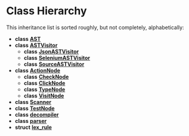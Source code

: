 
# Class Hierarchy

This inheritance list is sorted roughly, but not completely, alphabetically:


* **class** [**AST**](classAST.md) 
* **class** [**ASTVisitor**](classASTVisitor.md)     
    * **class** [**JsonASTVisitor**](classJsonASTVisitor.md) 
    * **class** [**SeleniumASTVisitor**](classSeleniumASTVisitor.md) 
    * **class** [**SourceASTVisitor**](classSourceASTVisitor.md) 
* **class** [**ActionNode**](classActionNode.md)     
    * **class** [**CheckNode**](classCheckNode.md) 
    * **class** [**ClickNode**](classClickNode.md) 
    * **class** [**TypeNode**](classTypeNode.md) 
    * **class** [**VisitNode**](classVisitNode.md) 
* **class** [**Scanner**](classScanner.md) 
* **class** [**TestNode**](classTestNode.md) 
* **class** [**decompiler**](classdecompiler.md) 
* **class** [**parser**](classparser.md) 
* **struct** [**lex\_rule**](structlex__rule.md) 

